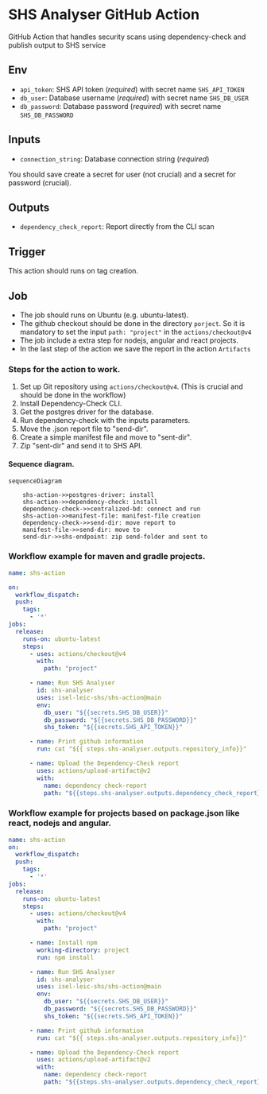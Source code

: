 # SHS Analyser GitHub Action

GitHub Action that handles security scans using dependency-check and publish output to SHS service


## Env 
- `api_token`: SHS API token (*required*) with secret name `SHS_API_TOKEN`
- `db_user`: Database username (*required*) with secret name `SHS_DB_USER`
- `db_password`: Database password (*required*) with secret name `SHS_DB_PASSWORD`

## Inputs
- `connection_string`: Database connection string (*required*)

You should save create a secret for user (not crucial) and a secret for password (crucial). 

## Outputs 
- `dependency_check_report`: Report directly from the CLI scan
## Trigger

This action should runs on tag creation.

## Job

* The job should runs on  Ubuntu (e.g. ubuntu-latest).
* The github checkout should be done in the directory `porject`.
So it is mandatory to set the input `path: "project"` in the `actions/checkout@v4`
* The job include a extra step for nodejs, angular and react projects. 
* In the last step of the action we save the report in the action `Artifacts`

### Steps for the action to work. 

1. Set up Git repository using `actions/checkout@v4`. (This is crucial and should be done in the workflow) 
2. Install Dependency-Check CLI.
3. Get the postgres driver for the database.
4. Run dependency-check with the inputs parameters.
5. Move the .json report file to "send-dir".
6. Create a simple manifest file and move to "sent-dir". 
7. Zip "sent-dir" and send it to SHS API.


#### Sequence diagram.

```mermaid
sequenceDiagram
    
    shs-action->>postgres-driver: install
    shs-action->>dependency-check: install
    dependency-check->>centralized-bd: connect and run
    shs-action->>manifest-file: manifest-file creation 
    dependency-check->>send-dir: move report to
    manifest-file->>send-dir: move to 
    send-dir->>shs-endpoint: zip send-folder and sent to 

```

### Workflow example for maven and gradle projects. 
```yaml
name: shs-action

on:
  workflow_dispatch:
  push:
    tags:
      - '*'
jobs:
  release:
    runs-on: ubuntu-latest
    steps:
      - uses: actions/checkout@v4
        with:
          path: "project"

      - name: Run SHS Analyser
        id: shs-analyser
        uses: isel-leic-shs/shs-action@main
        env:
          db_user: "${{secrets.SHS_DB_USER}}"
          db_password: "${{secrets.SHS_DB_PASSWORD}}"
          shs_token: "${{secrets.SHS_API_TOKEN}}"

      - name: Print github information
        run: cat "${{ steps.shs-analyser.outputs.repository_info}}"

      - name: Upload the Dependency-Check report
        uses: actions/upload-artifact@v2
        with:
          name: dependency check-report
          path: "${{steps.shs-analyser.outputs.dependency_check_report}}"
  ```

### Workflow example for projects based on package.json like react, nodejs and angular.
```yaml
name: shs-action
on:
  workflow_dispatch:
  push:
    tags:
      - '*'
jobs:
  release:
    runs-on: ubuntu-latest
    steps:
      - uses: actions/checkout@v4
        with:
          path: "project"

      - name: Install npm
        working-directory: project
        run: npm install

      - name: Run SHS Analyser
        id: shs-analyser
        uses: isel-leic-shs/shs-action@main
        env:
          db_user: "${{secrets.SHS_DB_USER}}"
          db_password: "${{secrets.SHS_DB_PASSWORD}}"
          shs_token: "${{secrets.SHS_API_TOKEN}}"

      - name: Print github information
        run: cat "${{ steps.shs-analyser.outputs.repository_info}}"

      - name: Upload the Dependency-Check report
        uses: actions/upload-artifact@v2
        with:
          name: dependency check-report
          path: "${{steps.shs-analyser.outputs.dependency_check_report}}"
  ```
